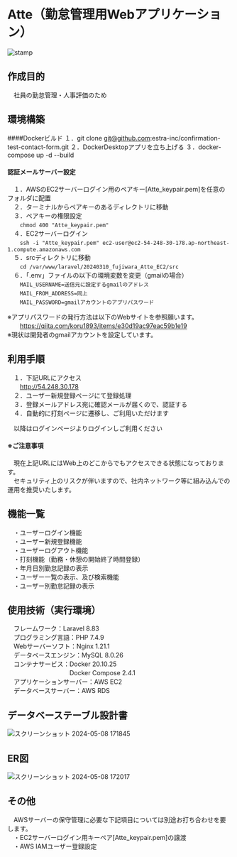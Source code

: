 # Atte（勤怠管理用Webアプリケーション）

![stamp](https://github.com/fujiwara-takeshi/20240310_fujiwara_Atte_EC2/assets/151005520/ede64ce3-3716-4222-b2f0-1a09f5776557)

## 作成目的
　社員の勤怠管理・人事評価のため

## 環境構築
####Dockerビルド
１．git clone git@github.com:estra-inc/confirmation-test-contact-form.git
２．DockerDesktopアプリを立ち上げる
３．docker-compose up -d --build
#### 認証メールサーバー設定
　１．AWSのEC2サーバーログイン用のペアキー[Atte_keypair.pem]を任意のフォルダに配置</br>
　２．ターミナルからペアキーのあるディレクトリに移動</br>
　３．ペアキーの権限設定</br>
 　　`chmod 400 "Atte_keypair.pem"`</br>
　４．EC2サーバーログイン</br>
 　　`ssh -i "Atte_keypair.pem" ec2-user@ec2-54-248-30-178.ap-northeast-1.compute.amazonaws.com`</br>
　５．srcディレクトリに移動</br>
 　　`cd /var/www/laravel/20240310_fujiwara_Atte_EC2/src`</br>
　６．「.env」ファイルの以下の環境変数を変更（gmailの場合）</br>
　　`MAIL_USERNAME=送信元に設定するgmailのアドレス`</br>
　　`MAIL_FROM_ADDRESS=同上`</br>
　　`MAIL_PASSWORD=gmailアカウントのアプリパスワード`</br>
  
  ※アプリパスワードの発行方法は以下のWebサイトを参照願います。</br>
　　https://qiita.com/koru1893/items/e30d19ac97eac59b1e19</br>
  ※現状は開発者のgmailアカウントを設定しています。</br>
  
## 利用手順
　１．下記URLにアクセス</br>
　　http://54.248.30.178</br>
　２．ユーザー新規登録ページにて登録処理</br>
　３．登録メールアドレス宛に確認メールが届くので、認証する</br>
　４．自動的に打刻ページに遷移し、ご利用いただけます</br>

　以降はログインページよりログインしご利用ください</br>

#### ※ご注意事項</br>
　現在上記URLにはWeb上のどこからでもアクセスできる状態になっております。</br>
　セキュリティ上のリスクが伴いますので、社内ネットワーク等に組み込んでの運用を推奨いたします。</br>

## 機能一覧
　・ユーザーログイン機能</br>
　・ユーザー新規登録機能</br>
　・ユーザーログアウト機能</br>
　・打刻機能（勤務・休憩の開始終了時間登録）</br>
　・年月日別勤怠記録の表示</br>
　・ユーザー一覧の表示、及び検索機能</br>
　・ユーザー別勤怠記録の表示</br>

## 使用技術（実行環境）
　フレームワーク：Laravel 8.83</br>
　プログラミング言語：PHP 7.4.9</br>
　Webサーバーソフト：Nginx 1.21.1</br>
　データベースエンジン：MySQL 8.0.26</br>
　コンテナサービス：Docker 20.10.25</br>
　　　　　　　　　　Docker Compose 2.4.1</br>
　アプリケーションサーバー：AWS EC2</br>
　データベースサーバー：AWS RDS</br>

## データベーステーブル設計書
![スクリーンショット 2024-05-08 171845](https://github.com/fujiwara-takeshi/20240310_fujiwara_Atte_EC2/assets/151005520/b26220b1-e4c4-4145-a87a-1a5785f86668)

## ER図
![スクリーンショット 2024-05-08 172017](https://github.com/fujiwara-takeshi/20240310_fujiwara_Atte_EC2/assets/151005520/802c7692-b862-4dc0-a087-d744a5e929af)

## その他
　AWSサーバーの保守管理に必要な下記項目については別途お打ち合わせを要します。</br>
　・EC2サーバーログイン用キーペア[Atte_keypair.pem]の譲渡</br>
　・AWS IAMユーザー登録設定</br>
